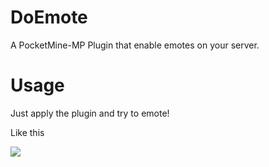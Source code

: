 # DoEmote
A PocketMine-MP Plugin that enable emotes on your server.

# Usage
Just apply the plugin and try to emote!

Like this

![](https://raw.githubusercontent.com/alvin0319/DoEmote/master/image/emote.PNG)